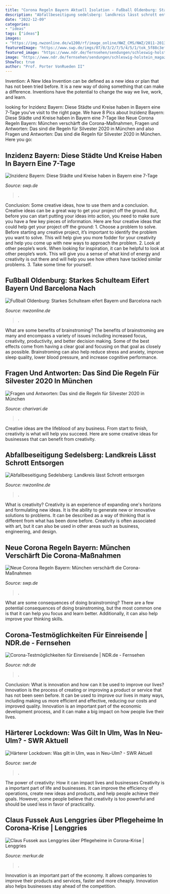 ```yaml
---
title: "Corona Regeln Bayern Aktuell Isolation - Fußball Oldenburg: Starkes Schulteam Eifert Bayern Und Barcelona Nach"
description: "Abfallbeseitigung sedelsberg: landkreis lässt schrott entsorgen"
date: "2022-12-09"
categories:
- "ideas"
tags: ["ideas"]
images:
- "https://img.nwzonline.de/w1200/rf/image_online/NWZ_CMS/NWZ/2011-2013/Produktion/2013/08/15/CLOPPENBURG/SATERLAND_2/Bilder/CLOPPENBURG_SATERLAND_2_146141a8-3b14-4802-aca7-25e2255d74a7--600x242.jpg"
featuredImage: "https://www.swp.de/imgs/07/8/3/2/7/5/4/5/1/tok_5f88c3ef60e7adc46297f1ca47b68865/w912_h513_x476_y256_4f84d991ff44770b.png"
featured_image: "https://www.ndr.de/fernsehen/sendungen/schleswig-holstein_magazin/screenshot915666_v-contentxl.jpg"
image: "https://www.ndr.de/fernsehen/sendungen/schleswig-holstein_magazin/screenshot915666_v-contentxl.jpg"
ShowToc: true
author: "Prof. Porter VonRueden II"
---
```



Invention: A New Idea
Invention can be defined as a new idea or plan that has not been tried before. It is a new way of doing something that can make a difference. Inventions have the potential to change the way we live, work, and learn.

	

		
looking for Inzidenz Bayern: Diese Städte und Kreise haben in Bayern eine 7-Tage you've visit to the right page. We have 8 Pics about Inzidenz Bayern: Diese Städte und Kreise haben in Bayern eine 7-Tage like Neue Corona Regeln Bayern: München verschärft die Corona-Maßnahmen, Fragen und Antworten: Das sind die Regeln für Silvester 2020 in München and also Fragen und Antworten: Das sind die Regeln für Silvester 2020 in München. Here you go:
		
    
## Inzidenz Bayern: Diese Städte Und Kreise Haben In Bayern Eine 7-Tage

<img loading=lazy src="https://www.swp.de/imgs/07/8/3/2/7/5/4/5/1/tok_5f88c3ef60e7adc46297f1ca47b68865/w912_h513_x476_y256_4f84d991ff44770b.png" onerror="this.onerror=null;this.src='https://tse3.mm.bing.net/th?id=OIP.-TojWBpfWmf7jGY1qHb9oAHaEK&amp;pid=15.1';" alt="Inzidenz Bayern: Diese Städte und Kreise haben in Bayern eine 7-Tage">

_Source: swp.de_

>. 

	

Conclusion: Some creative ideas, how to use them and a conclusion.
Creative ideas can be a great way to get your project off the ground. But, before you can start putting your ideas into action, you need to make sure you have a few key pieces of information. Here are four creative ideas that could help get your project off the ground: 1. Choose a problem to solve. Before starting any creative project, it’s important to identify the problem you want to solve. This will help give you more fodder for your creativity and help you come up with new ways to approach the problem. 2. Look at other people’s work. When looking for inspiration, it can be helpful to look at other people’s work. This will give you a sense of what kind of energy and creativity is out there and will help you see how others have tackled similar problems. 3. Take some time for yourself.

    
## Fußball Oldenburg: Starkes Schulteam Eifert Bayern Und Barcelona Nach

<img loading=lazy src="https://img.nwzonline.de/w1200/rf/image_online/NWZ_CMS/NWZ/2011-2013/Produktion/2013/10/17/SPORT/LOKALSPORT_JUGEND/Bilder/IGS Flötendeich_2--528x337.jpg" onerror="this.onerror=null;this.src='https://tse2.mm.bing.net/th?id=OIP.6resMY-BdRYGHZeTbx2_iAHaEt&amp;pid=15.1';" alt="Fußball Oldenburg: Starkes Schulteam eifert Bayern und Barcelona nach">

_Source: nwzonline.de_

>. 

	

What are some benefits of brainstroming?
The benefits of brainstroming are many and encompass a variety of issues including increased focus, creativity, productivity, and better decision making. Some of the best effects come from having a clear goal and focusing on that goal as closely as possible. Brainstroming can also help reduce stress and anxiety, improve sleep quality, lower blood pressure, and increase cognitive performance.

    
## Fragen Und Antworten: Das Sind Die Regeln Für Silvester 2020 In München

<img loading=lazy src="https://www.charivari.de/assets/Uploads/Feuerwerk-Muenchen6.jpg" onerror="this.onerror=null;this.src='https://tse2.mm.bing.net/th?id=OIP.p5XIf3rSKH_yhrPf6Rw9oQHaEL&amp;pid=15.1';" alt="Fragen und Antworten: Das sind die Regeln für Silvester 2020 in München">

_Source: charivari.de_

>. 

	

Creative ideas are the lifeblood of any business. From start to finish, creativity is what will help you succeed. Here are some creative ideas for businesses that can benefit from creativity.

    
## Abfallbeseitigung Sedelsberg: Landkreis Lässt Schrott Entsorgen

<img loading=lazy src="https://img.nwzonline.de/w1200/rf/image_online/NWZ_CMS/NWZ/2011-2013/Produktion/2013/08/15/CLOPPENBURG/SATERLAND_2/Bilder/CLOPPENBURG_SATERLAND_2_146141a8-3b14-4802-aca7-25e2255d74a7--600x242.jpg" onerror="this.onerror=null;this.src='https://tse4.mm.bing.net/th?id=OIP.qLq5E8H8RqkZUQ5aIQSvkQHaC_&amp;pid=15.1';" alt="Abfallbeseitigung Sedelsberg: Landkreis lässt Schrott entsorgen">

_Source: nwzonline.de_

>. 

	

What is creativity?
Creativity is an experience of expanding one's horizons and formulating new ideas. It is the ability to generate new or innovative solutions to problems. It can be described as a way of thinking that is different from what has been done before. Creativity is often associated with art, but it can also be used in other areas such as business, engineering, and design.

    
## Neue Corona Regeln Bayern: München Verschärft Die Corona-Maßnahmen

<img loading=lazy src="https://www.swp.de/imgs/07/7/4/0/0/5/6/5/4/tok_c383914dfaddfca113b1fba197ea1c43/w1176_h662_x750_y457_d58f7ce365e63d1f.jpeg" onerror="this.onerror=null;this.src='https://tse1.mm.bing.net/th?id=OIP.x_1Wvdi5tXMHZDNpw4rp7gHaEK&amp;pid=15.1';" alt="Neue Corona Regeln Bayern: München verschärft die Corona-Maßnahmen">

_Source: swp.de_

>. 

	

What are some consequences of doing brainstroming?
There are a few potential consequences of doing brainstroming, but the most common one is that it can help you focus and learn better. Additionally, it can also help improve your thinking skills.

    
## Corona-Testmöglichkeiten Für Einreisende | NDR.de - Fernsehen

<img loading=lazy src="https://www.ndr.de/fernsehen/sendungen/schleswig-holstein_magazin/screenshot915666_v-contentxl.jpg" onerror="this.onerror=null;this.src='https://tse2.mm.bing.net/th?id=OIP.2w_p1_oZdHvKghpfcrRGawHaEK&amp;pid=15.1';" alt="Corona-Testmöglichkeiten für Einreisende | NDR.de - Fernsehen">

_Source: ndr.de_

>. 

	

Conclusion: What is innovation and how can it be used to improve our lives?
Innovation is the process of creating or improving a product or service that has not been seen before. It can be used to improve our lives in many ways, including making us more efficient and effective, reducing our costs and improved quality. Innovation is an important part of the economic development process, and it can make a big impact on how people live their lives.

    
## Härterer Lockdown: Was Gilt In Ulm, Was In Neu-Ulm? - SWR Aktuell

<img loading=lazy src="https://www.swr.de/swraktuell/baden-wuerttemberg/ulm/1607520136475%2Cverschaerfte-maskenpflicht-in-ulm-100~_v-16x9@2dXL_-77ed5d09bafd4e3cf6a5a0264e5e16ea35f14925.jpg" onerror="this.onerror=null;this.src='https://tse2.mm.bing.net/th?id=OIP.7M7O-zcn9vulbveGF7rPbQHaEK&amp;pid=15.1';" alt="Härterer Lockdown: Was gilt in Ulm, was in Neu-Ulm? - SWR Aktuell">

_Source: swr.de_

>. 

	

The power of creativity: How it can impact lives and businesses
Creativity is a important part of life and businesses. It can improve the efficiency of operations, create new ideas and products, and help people achieve their goals. However, some people believe that creativity is too powerful and should be used less in favor of practicality.

    
## Claus Fussek Aus Lenggries über Pflegeheime In Corona-Krise | Lenggries

<img loading=lazy src="https://www.merkur.de/bilder/2020/06/09/13793425/496613007-angehoerigen-besuche-in-pflegeheimen-sind-aktuell-nur-unter-strengen-sicherheitsregeln-moeglich-pflegekritiker-claus-fussek-1bjoRJkef.jpg" onerror="this.onerror=null;this.src='https://tse2.mm.bing.net/th?id=OIP.jOe8Ck0y2Q9VAfGpfOLJ_wHaEK&amp;pid=15.1';" alt="Claus Fussek aus Lenggries über Pflegeheime in Corona-Krise | Lenggries">

_Source: merkur.de_

>. 

	

Innovation is an important part of the economy. It allows companies to improve their products and services, faster and more cheaply. Innovation also helps businesses stay ahead of the competition. 

